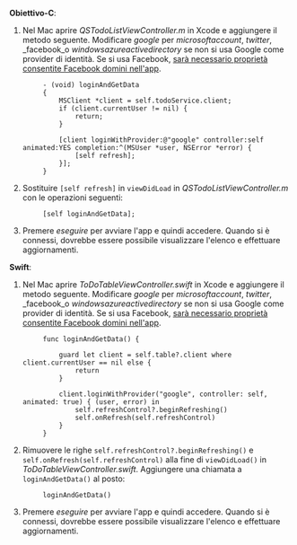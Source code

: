 **Obiettivo-C**: 

1. Nel Mac aprire _QSTodoListViewController.m_ in Xcode e aggiungere il metodo seguente. Modificare _google_ per _microsoftaccount_, _twitter_, _facebook_o _windowsazureactivedirectory_ se non si usa Google come provider di identità. Se si usa Facebook, [sarà necessario proprietà consentite Facebook domini nell'app](https://developers.facebook.com/docs/ios/ios9#whitelist).

            - (void) loginAndGetData
            {
                MSClient *client = self.todoService.client;
                if (client.currentUser != nil) {
                    return;
                }
            
                [client loginWithProvider:@"google" controller:self animated:YES completion:^(MSUser *user, NSError *error) {
                    [self refresh];
                }];
            }


2. Sostituire `[self refresh]` in `viewDidLoad` in _QSTodoListViewController.m_ con le operazioni seguenti:

            [self loginAndGetData];

3. Premere _eseguire_ per avviare l'app e quindi accedere. Quando si è connessi, dovrebbe essere possibile visualizzare l'elenco e effettuare aggiornamenti.

**Swift**:

1. Nel Mac aprire _ToDoTableViewController.swift_ in Xcode e aggiungere il metodo seguente. Modificare _google_ per _microsoftaccount_, _twitter_, _facebook_o _windowsazureactivedirectory_ se non si usa Google come provider di identità. Se si usa Facebook, [sarà necessario proprietà consentite Facebook domini nell'app](https://developers.facebook.com/docs/ios/ios9#whitelist).
        
            func loginAndGetData() {
                
                guard let client = self.table?.client where client.currentUser == nil else {
                    return
                }
                
                client.loginWithProvider("google", controller: self, animated: true) { (user, error) in
                    self.refreshControl?.beginRefreshing()
                    self.onRefresh(self.refreshControl)
                }
            }


2. Rimuovere le righe `self.refreshControl?.beginRefreshing()` e `self.onRefresh(self.refreshControl)` alla fine di `viewDidLoad()` in _ToDoTableViewController.swift_. Aggiungere una chiamata a `loginAndGetData()` al posto:

            loginAndGetData()

3. Premere _eseguire_ per avviare l'app e quindi accedere. Quando si è connessi, dovrebbe essere possibile visualizzare l'elenco e effettuare aggiornamenti.
